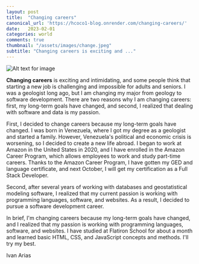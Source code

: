 ```yaml
---
layout: post
title:  "Changing careers"
canonical_url: 'https://hcoco1-blog.onrender.com/changing-careers/'
date:   2023-02-01
categories: world
comments: true
thumbnail: "/assets/images/change.jpeg"
subtitle: "Changing careers is exciting and ..."
---
```

<!--more-->




![Alt text for image](https://images.unsplash.com/photo-1499244571948-7ccddb3583f1?ixlib=rb-4.0.3&ixid=M3wxMjA3fDB8MHxwaG90by1wYWdlfHx8fGVufDB8fHx8fA%3D%3D&auto=format&fit=crop&w=1332&q=80)

  
  **Changing careers** is exciting and intimidating, and some people think that starting a new job is challenging and impossible for adults and seniors. I was a geologist long ago, but I am changing my major from geology to software development. There are two reasons why I am changing careers: first, my long-term goals have changed, and second, I realized that dealing with software and data is my passion.

First, I decided to change careers because my long-term goals have changed. I was born in Venezuela, where I got my degree as a geologist and started a family. However, Venezuela's political and economic crisis is worsening, so I decided to create a new life abroad. I began to work at Amazon in the United States in 2020, and I have enrolled in the Amazon Career Program, which allows employees to work and study part-time careers. Thanks to the Amazon Career Program, I have gotten my GED and language certificate, and next October, I will get my certification as a Full Stack Developer.

Second, after several years of working with databases and geostatistical modeling software, I realized that my current passion is working with programming languages, software, and websites. As a result, I decided to pursue a software development career.

In brief, I'm changing careers because my long-term goals have changed, and I realized that my passion is working with programming languages, software, and websites. I have studied at Flatiron School for about a month and learned basic HTML, CSS, and JavaScript concepts and methods. I'll try my best.
 
Ivan Arias